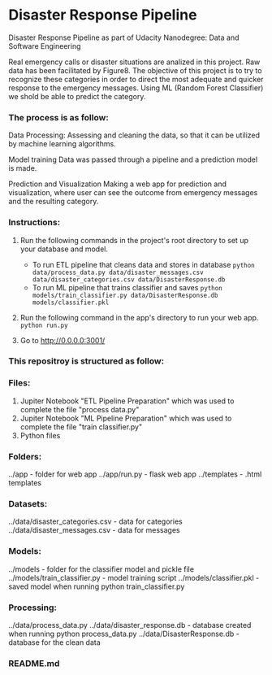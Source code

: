 # Disaster Response Pipeline
Disaster Response Pipeline as part of Udacity Nanodegree: Data and Software Engineering

Real emergency calls or disaster situations are analized in this project. Raw data has been facilitated by Figure8. The objective of this project is to try to recognize these categories in order to direct the most adequate and quicker response to the emergency messages. Using ML (Random Forest Classifier) we shold be able to predict the category.

### The process is as follow:
Data Processing: Assessing and cleaning the data, so that it can be utilized by machine learning algorithms.

Model training Data was passed through a pipeline and a prediction model is made.

Prediction and Visualization Making a web app for prediction and visualization, where user can see the outcome from emergency messages and the resulting category.

### Instructions:
1. Run the following commands in the project's root directory to set up your database and model.

    - To run ETL pipeline that cleans data and stores in database
        `python data/process_data.py data/disaster_messages.csv data/disaster_categories.csv data/DisasterResponse.db`
    - To run ML pipeline that trains classifier and saves
        `python models/train_classifier.py data/DisasterResponse.db models/classifier.pkl`

2. Run the following command in the app's directory to run your web app.
    `python run.py`

3. Go to http://0.0.0.0:3001/

### This repositroy is structured as follow:
### Files:
1. Jupiter Notebook "ETL Pipeline Preparation" which was used to complete the file "process data.py"
2. Jupiter Notebook "ML Pipeline Preparation" which was used to complete the file "train classifier.py"
3. Python files

### Folders:
../app - folder for web app
../app/run.py - flask web app
../templates - .html templates

### Datasets:
../data/disaster_categories.csv - data for categories
../data/disaster_messages.csv - data for messages

### Models:
../models - folder for the classifier model and pickle file
../models/train_classifier.py - model training script
../models/classifier.pkl - saved model when running python train_classifier.py

### Processing:
../data/process_data.py
../data/disaster_response.db - database created when running python process_data.py
../data/DisasterResponse.db - database for the clean data

### README.md
